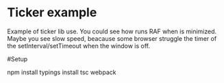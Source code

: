 # Ticker example

Example of ticker lib use. You could see how runs RAF when is minimized. 
Maybe you see slow speed, beacause some browser struggle the timer of the setInterval/setTimeout when the window is off.

#Setup

npm install
typings install
tsc
webpack


